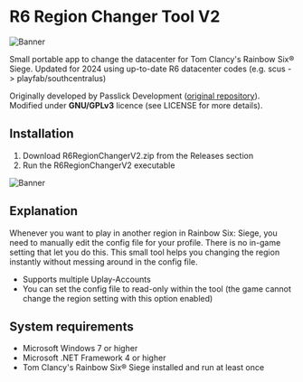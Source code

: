 # R6 Region Changer Tool V2

![Banner](https://i.imgur.com/l0SJ7RL.png)
  
Small portable app to change the datacenter for Tom Clancy's Rainbow Six® Siege. Updated for 2024 using up-to-date R6 datacenter codes (e.g. scus -> playfab/southcentralus) 

Originally developed by Passlick Development ([original repository](https://github.com/npasslick/r6regionchanger)). Modified under **GNU/GPLv3** licence (see LICENSE for more details).

## Installation

1. Download R6RegionChangerV2.zip from the Releases section
2. Run the R6RegionChangerV2 executable

![Banner](https://i.imgur.com/KlipZL3.png)

## Explanation

Whenever you want to play in another region in Rainbow Six: Siege, you need to manually edit the config file for your profile. There is no in-game setting that let you do this. This small tool helps you changing the region instantly without messing around in the config file.

- Supports multiple Uplay-Accounts
- You can set the config file to read-only within the tool (the game cannot change the region setting with this option enabled)


  
## System requirements
- Microsoft Windows 7 or higher
- Microsoft .NET Framework 4 or higher
- Tom Clancy's Rainbow Six® Siege installed and run at least once
  
